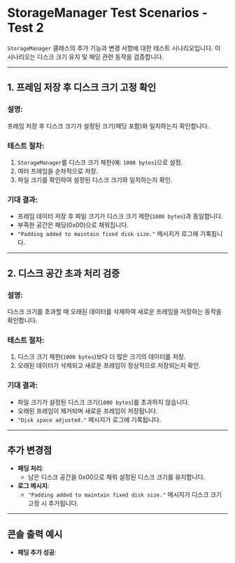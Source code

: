 # StorageManager Test Scenarios - Test 2

`StorageManager` 클래스의 추가 기능과 변경 사항에 대한 테스트 시나리오입니다. 이 시나리오는 디스크 크기 유지 및 패딩 관련 동작을 검증합니다.

---

## 1. 프레임 저장 후 디스크 크기 고정 확인
### **설명**:
프레임 저장 후 디스크 크기가 설정된 크기(패딩 포함)와 일치하는지 확인합니다.

### **테스트 절차**:
1. `StorageManager`를 디스크 크기 제한(예: `1000 bytes`)으로 설정.
2. 여러 프레임을 순차적으로 저장.
3. 파일 크기를 확인하여 설정된 디스크 크기와 일치하는지 확인.

### **기대 결과**:
- 프레임 데이터 저장 후 파일 크기가 디스크 크기 제한(`1000 bytes`)과 동일합니다.
- 부족한 공간은 패딩(0x00)으로 채워집니다.
- `"Padding added to maintain fixed disk size."` 메시지가 로그에 기록됩니다.

---

## 2. 디스크 공간 초과 처리 검증
### **설명**:
디스크 크기를 초과할 때 오래된 데이터를 삭제하여 새로운 프레임을 저장하는 동작을 확인합니다.

### **테스트 절차**:
1. 디스크 크기 제한(`1000 bytes`)보다 더 많은 크기의 데이터를 저장.
2. 오래된 데이터가 삭제되고 새로운 프레임이 정상적으로 저장되는지 확인.

### **기대 결과**:
- 파일 크기가 설정된 디스크 크기(`1000 bytes`)를 초과하지 않습니다.
- 오래된 프레임이 제거되며 새로운 프레임이 저장됩니다.
- `"Disk space adjusted."` 메시지가 로그에 기록됩니다.

---

## 추가 변경점
- **패딩 처리**:
  - 남은 디스크 공간을 0x00으로 채워 설정된 디스크 크기를 유지합니다.
- **로그 메시지**:
  - `"Padding added to maintain fixed disk size."` 메시지가 디스크 크기 고정 시 추가됩니다.

---

## 콘솔 출력 예시
- **패딩 추가 성공**:
